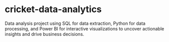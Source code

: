 # cricket-data-analytics
Data analysis project using SQL for data extraction, Python for data processing, and Power BI for interactive visualizations to uncover actionable insights and drive business decisions.
